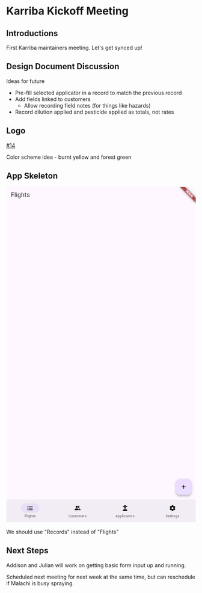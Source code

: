 # Karriba Kickoff Meeting

## Introductions

First Karriba maintainers meeting. Let's get synced up!

## Design Document Discussion

Ideas for future
- Pre-fill selected applicator in a record to match the previous record
- Add fields linked to customers
  - Allow recording field notes (for things like hazards)
- Record dilution applied and pesticide applied as totals, not rates

## Logo

[#14](https://github.com/kwila-cloud/karriba/issues/14)

Color scheme idea - burnt yellow and forest green

## App Skeleton

![Screenshot](screenshot.png)

We should use "Records" instead of "Flights"

## Next Steps

Addison and Julian will work on getting basic form input up and running.

Scheduled next meeting for next week at the same time, but can reschedule if Malachi is busy spraying.
